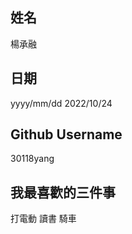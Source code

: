 姓名
----
楊承融

日期
----
yyyy/mm/dd
2022/10/24

Github Username
---------------
30118yang

我最喜歡的三件事
---------------
打電動
讀書
騎車
